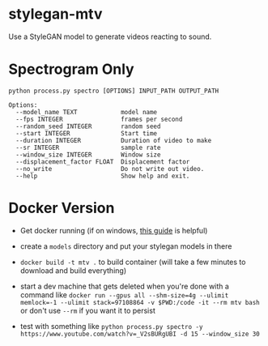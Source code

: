 # stylegan-mtv
Use a StyleGAN model to generate videos reacting to sound.

# Spectrogram Only
```
python process.py spectro [OPTIONS] INPUT_PATH OUTPUT_PATH

Options:
  --model_name TEXT            model name
  --fps INTEGER                frames per second
  --random_seed INTEGER        random seed
  --start INTEGER              Start time
  --duration INTEGER           Duration of video to make
  --sr INTEGER                 sample rate
  --window_size INTEGER        Window size
  --displacement_factor FLOAT  Displacement factor
  --no_write                   Do not write out video.
  --help                       Show help and exit.
```

# Docker Version
- Get docker running (if on windows, [this guide](https://docs.nvidia.com/cuda/wsl-user-guide/index.html#setting-containers)
  is helpful)
- create a `models` directory and put your stylegan models in there
- `docker build -t mtv .` to build container (will take a few minutes to download and build everything)

- start a dev machine that gets deleted when you're done with a command like 
  `docker run --gpus all --shm-size=4g --ulimit memlock=-1 --ulimit stack=97108864 -v $PWD:/code -it --rm mtv bash` 
  or don't use `--rm` if you want it to persist
- test with something like `python process.py spectro -y https://www.youtube.com/watch?v=_V2sBURgUBI -d 15 --window_size 30`
